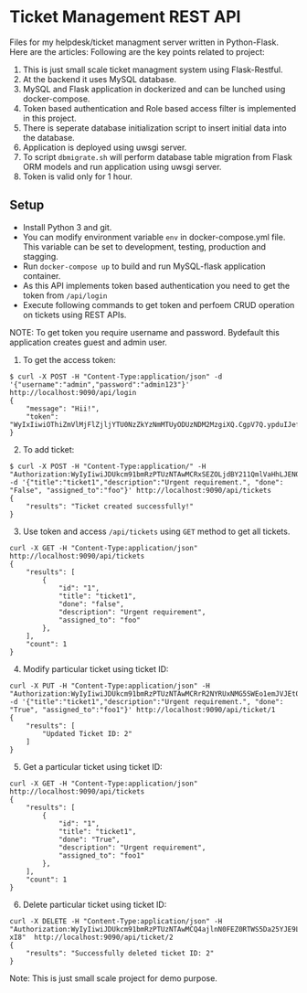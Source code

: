 Ticket Management REST API
=============

Files for my helpdesk/ticket managment server written in Python-Flask. Here are the articles:
Following are the key points related to project:
1. This is just small scale ticket managment system using Flask-Restful.
2. At the backend it uses MySQL database.
3. MySQL and Flask application in dockerized and can be lunched using docker-compose.
4. Token based authentication and Role based access filter is implemented in this project.
5. There is seperate database initialization script to insert initial data into the database.
6. Application is deployed using uwsgi server.
7. To script `dbmigrate.sh` will perform database table migration from Flask ORM models 
and run application using uwsgi server.
8. Token is valid only for 1 hour.


Setup
-----

- Install Python 3 and git.
- You can modify environment variable `env` in docker-compose.yml file. This variable can be set to development, testing, production and stagging.
- Run `docker-compose up` to build and run MySQL-flask application container.
- As this API implements token based authentication you need to get the token from `/api/login` 
- Execute following commands to get token and perfoem CRUD operation on tickets using REST APIs. 

NOTE: To get token you require username and password. Bydefault this application creates guest and admin user.

1. To get the access token:
```
$ curl -X POST -H "Content-Type:application/json" -d '{"username":"admin","password":"admin123"}' http://localhost:9090/api/login
{
    "message": "Hii!",
    "token": "WyIxIiwiOThiZmVlMjFlZjljYTU0NzZkYzNmMTUyODUzNDM2MzgiXQ.CgpV7Q.ypduIJefgJAdHAbB_WIrLzfsXYc"
}
```

2. To add ticket:
```
$ curl -X POST -H "Content-Type:application/" -H "Authorization:WyIyIiwiJDUkcm91bmRzPTUzNTAwMCRxSEZOLjdBY211QmlVaHhLJENOTmZ5SmRvZnFWUHRDVXRpQUx1TTgvRjJNOEVuanRBY1ZjLlZXdzB3cjAiXQ.XCmHGg.XSdOnMKbCRS8DCZ8QTaFiIvlIoA" -d '{"title":"ticket1","description":"Urgent requirement.", "done": "False", "assigned_to":"foo"}' http://localhost:9090/api/tickets
{
    "results": "Ticket created successfully!"
}
```

3. Use token and access `/api/tickets` using `GET` method to get all tickets.
```
curl -X GET -H "Content-Type:application/json" http://localhost:9090/api/tickets
{
    "results": [
        {
            "id": "1",
            "title": "ticket1",
            "done": "false",
            "description": "Urgent requirement",
            "assigned_to": "foo"
        },
    ],
    "count": 1
}
```

4. Modify particular ticket using ticket ID:
```
curl -X PUT -H "Content-Type:application/json" -H "Authorization:WyIyIiwiJDUkcm91bmRzPTUzNTAwMCRrR2NYRUxNMG5SWEo1emJVJEt0TUZKQ2FKMi9LTFVHUGFLZzJTbXZMdzd0by5UYWFBNTlLRElHN1VPQjYiXQ.XCmPrg.1XsgMVETYg7CkHPxIijxWgXphZ4" -d '{"title":"ticket1","description":"Urgent requirement.", "done": "True", "assigned_to":"foo1"}' http://localhost:9090/api/ticket/1
{
    "results": [
        "Updated Ticket ID: 2"
    ]
}
``` 

5. Get a particular ticket using ticket ID:
```
curl -X GET -H "Content-Type:application/json" http://localhost:9090/api/tickets
{
    "results": [
        {
            "id": "1",
            "title": "ticket1",
            "done": "True",
            "description": "Urgent requirement",
            "assigned_to": "foo1"
        },
    ],
    "count": 1
}
```

6. Delete particular ticket using ticket ID:
```
curl -X DELETE -H "Content-Type:application/json" -H "Authorization:WyIyIiwiJDUkcm91bmRzPTUzNTAwMCQ4ajlnN0FEZ0RTWS5Da25YJE9LelN1MmVBY2lqcnlOdC5hbzRkaGpCSE02aC5rTlpKaFdhZWpnZDJKMzAiXQ.XCmTUQ.sQl7EAiSlgBxJld4z5hvI6j-xI8"  http://localhost:9090/api/ticket/2
{
    "results": "Successfully deleted ticket ID: 2"
}
```


Note: This is just small scale project for demo purpose.
